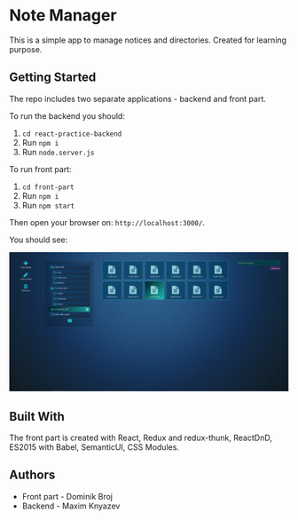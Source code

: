 # Note Manager

This is a simple app to manage notices and directories. Created for learning purpose.

## Getting Started

The repo includes two separate applications - backend and front part.

To run the backend you should:
1) ```cd react-practice-backend```
2) Run ```npm i```
3) Run ```node.server.js```

To run front part:
1) ```cd front-part```
2) Run ```npm i```
3) Run ```npm start```

Then open your browser on: ```http://localhost:3000/```.

You should see:

![note manager index](./readme-img.png)


## Built With

The front part is created with React, Redux and redux-thunk, ReactDnD, ES2015 with Babel, SemanticUI, CSS Modules.

## Authors

* Front part - Dominik Broj
* Backend - Maxim Knyazev
